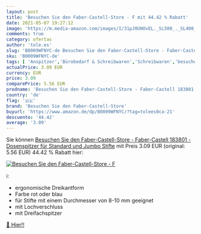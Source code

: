 ```yaml
---
layout: post
title: 'Besuchen Sie den Faber-Castell-Store - F mit 44.42 % Rabatt'
date: 2021-05-07 19:27:12
image: 'https://m.media-amazon.com/images/I/31pJ0UNOvEL._SL500_._SL400_.jpg'
comments: true
category: ofertas
author: 'tole.es'
slug: 'B0009WFNYC-de Besuchen Sie den Faber-Castell-Store - Faber-Castell...'
sku: 'B0009WFNYC-de'
tags: [ 'Anspitzer','Bürobedarf & Schreibwaren','Schreibwaren','besuchen sie den faber-castell-store', ]
actualPrice: 3.09 EUR
currency: EUR
price: 3.09
comparePrice: 5.56 EUR
prodname: 'Besuchen Sie den Faber-Castell-Store - Faber-Castell 183801 - Dosenspitzer für Standard und Jumbo Stifte'
country: 'de'
flag: '🇩🇪'
brand: 'Besuchen Sie den Faber-Castell-Store'
buyurl: 'https://www.amazon.de/dp/B0009WFNYC/?tag=tolees0ca-21'
descuento: '44.42'
average: '3.09'
---
```


Sie können [Besuchen Sie den Faber-Castell-Store - Faber-Castell 183801 - Dosenspitzer für Standard und Jumbo Stifte](https://www.amazon.de/dp/B0009WFNYC/?tag=tolees0ca-21) mit Preis 3.09 EUR (original: 5.56 EUR) 44.42 % Rabatt hier:

[![Besuchen Sie den Faber-Castell-Store - F](https://m.media-amazon.com/images/I/31pJ0UNOvEL._SL500_._SL400_.jpg)](https://www.amazon.de/dp/B0009WFNYC/?tag=tolees0ca-21)

ℹ️:

- ergonomische Dreikantform
- Farbe rot oder blau
- für Stifte mit einem Durchmesser von 8-10 mm geeignet
- mit Lochverschluss
- mit Dreifachspitzer

[🛒 Hier!!](https://www.amazon.de/dp/B0009WFNYC/?tag=tolees0ca-21)
